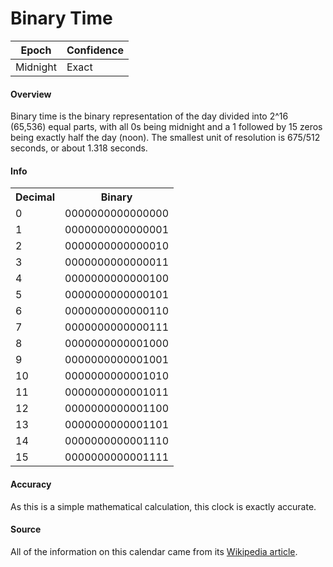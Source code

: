 # Binary Time

| Epoch             | Confidence |
| ----------------- | ---------- |
| Midnight          | Exact       |

#### Overview

Binary time is the binary representation of the day divided into 2^16 (65,536) equal parts, with all 0s being midnight and a 1 followed by 15 zeros being exactly half the day (noon). The smallest unit of resolution is 675/512 seconds, or about 1.318 seconds.

#### Info

<table class="table-long"><tr><th>Decimal</th><th>Binary</th></tr><tr><td>0</td><td>0000000000000000</td></tr><tr><td>1</td><td>0000000000000001</td></tr><tr><td>2</td><td>0000000000000010</td></tr><tr><td>3</td><td>0000000000000011</td></tr><tr><td>4</td><td>0000000000000100</td></tr><tr><td>5</td><td>0000000000000101</td></tr><tr><td>6</td><td>0000000000000110</td></tr><tr><td>7</td><td>0000000000000111</td></tr><tr><td>8</td><td>0000000000001000</td></tr><tr><td>9</td><td>0000000000001001</td></tr><tr><td>10</td><td>0000000000001010</td></tr><tr><td>11</td><td>0000000000001011</td></tr><tr><td>12</td><td>0000000000001100</td></tr><tr><td>13</td><td>0000000000001101</td></tr><tr><td>14</td><td>0000000000001110</td></tr><tr><td>15</td><td>0000000000001111</td></tr></table>

#### Accuracy

As this is a simple mathematical calculation, this clock is exactly accurate.

#### Source

All of the information on this calendar came from its [Wikipedia article](https://en.wikipedia.org/wiki/Binary_time).

